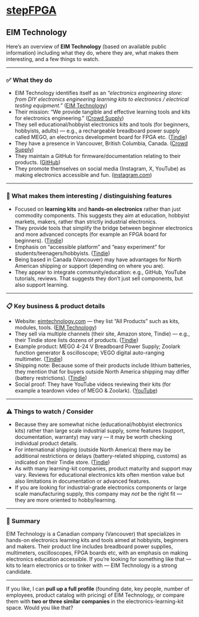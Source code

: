 # [stepFPGA](https://stepfpga.eimtechnology.com)

## EIM Technology

Here’s an overview of **EIM Technology** (based on available public information) including what they do, where they are, what makes them interesting, and a few things to watch.

---

### ✅ What they do

* EIM Technology identifies itself as an *“electronics engineering store: from DIY electronics engineering learning kits to electronics / electrical testing equipment.”* ([EIM Technology][1])
* Their mission: “We provide tangible and effective learning tools and kits for electronics engineering.” ([Crowd Supply][2])
* They sell educational/hobbyist electronics kits and tools (for beginners, hobbyists, adults) — e.g., a rechargeable breadboard power supply called MEGO, an electronics development board for FPGA etc. ([Tindie][3])
* They have a presence in Vancouver, British Columbia, Canada. ([Crowd Supply][2])
* They maintain a GitHub for firmware/documentation relating to their products. ([GitHub][4])
* They promote themselves on social media (Instagram, X, YouTube) as making electronics accessible and fun. ([instagram.com][5])

---

### 🌟 What makes them interesting / distinguishing features

* Focused on **learning kits** and **hands-on electronics** rather than just commodity components. This suggests they aim at education, hobbyist markets, makers, rather than strictly industrial electronics.
* They provide tools that simplify the bridge between beginner electronics and more advanced concepts (for example an FPGA board for beginners). ([Tindie][3])
* Emphasis on “accessible platform” and “easy experiment” for students/teenagers/hobbyists. ([Tindie][3])
* Being based in Canada (Vancouver) may have advantages for North American shipping or support (depending on where you are).
* They appear to integrate community/education: e.g., GitHub, YouTube tutorials, reviews. That suggests they don’t just sell components, but also support learning.

---

### 📋 Key business & product details

* Website: [eimtechnology.com](https://www.eimtechnology.com) — they list “All Products” such as kits, modules, tools. ([EIM Technology][1])
* They sell via multiple channels (their site, Amazon store, Tindie) — e.g., their Tindie store lists dozens of products. ([Tindie][3])
* Example product: MEGO 4-24 V Breadboard Power Supply; Zoolark function generator & oscilloscope; VEGO digital auto-ranging multimeter. ([Tindie][3])
* Shipping note: Because some of their products include lithium batteries, they mention that for buyers outside North America shipping may differ (battery restrictions). ([Tindie][3])
* Social proof: They have YouTube videos reviewing their kits (for example a teardown video of MEGO & Zoolark). ([YouTube][6])

---

### ⚠️ Things to watch / Consider

* Because they are somewhat niche (educational/hobbyist electronics kits) rather than large scale industrial supply, some features (support, documentation, warranty) may vary — it may be worth checking individual product details.
* For international shipping (outside North America) there may be additional restrictions or delays (battery-related shipping, customs) as indicated on their Tindie store. ([Tindie][3])
* As with many learning-kit companies, product maturity and support may vary. Reviews for educational electronics kits often mention value but also limitations in documentation or advanced features.
* If you are looking for industrial-grade electronics components or large scale manufacturing supply, this company may *not* be the right fit — they are more oriented to hobby/learning.

---

### 🎯 Summary

EIM Technology is a Canadian company (Vancouver) that specializes in hands-on electronics learning kits and tools aimed at hobbyists, beginners and makers. Their product line includes breadboard power supplies, multimeters, oscilloscopes, FPGA boards etc, with an emphasis on making electronics education accessible. If you’re looking for something like that — kits to learn electronics or to tinker with — EIM Technology is a strong candidate.

---

If you like, I can **pull up a full profile** (founding date, key people, number of employees, product catalog with pricing) of EIM Technology, or compare them with **two or three similar companies** in the electronics-learning-kit space. Would you like that?

[1]: https://www.eimtechnology.com/collections/all-products?srsltid=AfmBOoro44V0QjS3dqFG1fLkVgb7X0jXBWh81EgOIrTJBMwQBKP433YH&utm_source=chatgpt.com "Our Products | Electronic Kits, Tools, & Modules - EIM Technology"
[2]: https://www.crowdsupply.com/eim-technology?utm_source=chatgpt.com "EIM Technology - Crowd Supply"
[3]: https://www.tindie.com/stores/evoinmotion/?utm_source=chatgpt.com "Browse products by EIM Technology on Tindie"
[4]: https://github.com/eimtechnology?utm_source=chatgpt.com "EIM Technology - GitHub"
[5]: https://www.instagram.com/eimtechnology/?utm_source=chatgpt.com "EIM Technology (@eimtechnology) • Instagram photos and videos"
[6]: https://www.youtube.com/watch?v=7Txt-N6yz18&utm_source=chatgpt.com "EIM Technology MEGO & Zoolark: Review, Demo & Teardown"
